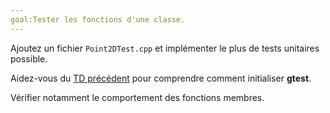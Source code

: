 ```yaml
---
goal:Tester les fonctions d'une classe.
---
```

Ajoutez un fichier `Point2DTest.cpp` et implémenter le plus de tests unitaires possible.

Aidez-vous du [TD précédent](/3#2) pour comprendre comment initialiser **gtest**.

Vérifier notamment le comportement des fonctions membres.